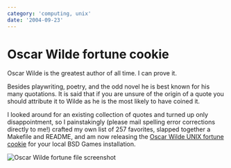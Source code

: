 ```yaml
---
category: 'computing, unix'
date: '2004-09-23'
---
```


Oscar Wilde fortune cookie
==========================

Oscar Wilde is the greatest author of all time. I can prove it.

Besides playwriting, poetry, and the odd novel he is best known for his
many quotations. It is said that if you are unsure of the origin of a
quote you should attribute it to Wilde as he is the most likely to have
coined it.

I looked around for an existing collection of quotes and turned up only
disappointment, so I painstakingly (please mail spelling error
corrections directly to me!) crafted my own list of 257 favorites,
slapped together a Makefile and README, and am now releasing the [Oscar
Wilde UNIX fortune cookie](./wilde.tar.bz2) for your local BSD Games
installation.

![Oscar Wilde fortune file screenshot](./wilde.jpg)

